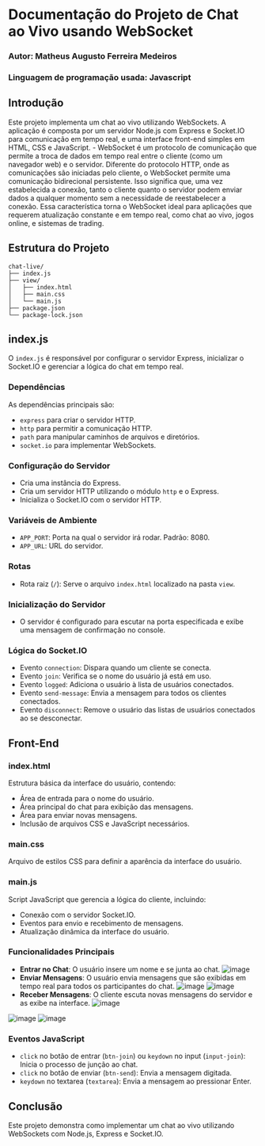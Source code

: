 # Documentação do Projeto de Chat ao Vivo usando WebSocket

### Autor: Matheus Augusto Ferreira Medeiros
### Linguagem de programação usada: Javascript

## Introdução
Este projeto implementa um chat ao vivo utilizando WebSockets. A aplicação é composta por um servidor Node.js com Express e Socket.IO para comunicação em tempo real, e uma interface front-end simples em HTML, CSS e JavaScript.
    - WebSocket é um protocolo de comunicação que permite a troca de dados em tempo real entre o cliente (como um navegador web) e o servidor. Diferente do protocolo HTTP, onde as comunicações são iniciadas pelo cliente, o WebSocket permite uma comunicação bidirecional persistente. Isso significa que, uma vez estabelecida a conexão, tanto o cliente quanto o servidor podem enviar dados a qualquer momento sem a necessidade de reestabelecer a conexão. Essa característica torna o WebSocket ideal para aplicações que requerem atualização constante e em tempo real, como chat ao vivo, jogos online, e sistemas de trading.


## Estrutura do Projeto
```
chat-live/
├── index.js
├── view/
│   ├── index.html
│   ├── main.css
│   └── main.js
├── package.json
└── package-lock.json
```

## index.js
O `index.js` é responsável por configurar o servidor Express, inicializar o Socket.IO e gerenciar a lógica do chat em tempo real.

### Dependências
As dependências principais são:
- `express` para criar o servidor HTTP.
- `http` para permitir a comunicação HTTP.
- `path` para manipular caminhos de arquivos e diretórios.
- `socket.io` para implementar WebSockets.

### Configuração do Servidor
- Cria uma instância do Express.
- Cria um servidor HTTP utilizando o módulo `http` e o Express.
- Inicializa o Socket.IO com o servidor HTTP.

### Variáveis de Ambiente
- `APP_PORT`: Porta na qual o servidor irá rodar. Padrão: 8080.
- `APP_URL`: URL do servidor.

### Rotas
- Rota raiz (`/`): Serve o arquivo `index.html` localizado na pasta `view`.

### Inicialização do Servidor
- O servidor é configurado para escutar na porta especificada e exibe uma mensagem de confirmação no console.

### Lógica do Socket.IO
- Evento `connection`: Dispara quando um cliente se conecta.
- Evento `join`: Verifica se o nome do usuário já está em uso.
- Evento `logged`: Adiciona o usuário à lista de usuários conectados.
- Evento `send-message`: Envia a mensagem para todos os clientes conectados.
- Evento `disconnect`: Remove o usuário das listas de usuários conectados ao se desconectar.

## Front-End

### index.html
Estrutura básica da interface do usuário, contendo:
- Área de entrada para o nome do usuário.
- Área principal do chat para exibição das mensagens.
- Área para enviar novas mensagens.
- Inclusão de arquivos CSS e JavaScript necessários.

### main.css
Arquivo de estilos CSS para definir a aparência da interface do usuário.

### main.js
Script JavaScript que gerencia a lógica do cliente, incluindo:
- Conexão com o servidor Socket.IO.
- Eventos para envio e recebimento de mensagens.
- Atualização dinâmica da interface do usuário.

### Funcionalidades Principais
- **Entrar no Chat**: O usuário insere um nome e se junta ao chat.
![image](https://github.com/user-attachments/assets/564bc5f8-10e6-4700-a6df-dca26bd78977)
- **Enviar Mensagens**: O usuário envia mensagens que são exibidas em tempo real para todos os participantes do chat.
![image](https://github.com/user-attachments/assets/cd7a06b2-5d8b-4b61-9482-619a990d7e50)
![image](https://github.com/user-attachments/assets/5e536962-dbbf-4882-bb7b-fa7f8e6fcecb)
- **Receber Mensagens**: O cliente escuta novas mensagens do servidor e as exibe na interface.
![image](https://github.com/user-attachments/assets/c700f990-ee2e-453d-b4b5-64f585b6a1ea)

![image](https://github.com/user-attachments/assets/7c223f78-2512-4079-9c5f-6f5703eded47)
![image](https://github.com/user-attachments/assets/a0a5a4f9-9d33-438a-8754-0af647668906)

### Eventos JavaScript
- `click` no botão de entrar (`btn-join`) ou `keydown` no input (`input-join`): Inicia o processo de junção ao chat.
- `click` no botão de enviar (`btn-send`): Envia a mensagem digitada.
- `keydown` no textarea (`textarea`): Envia a mensagem ao pressionar Enter.

## Conclusão
Este projeto demonstra como implementar um chat ao vivo utilizando WebSockets com Node.js, Express e Socket.IO.
